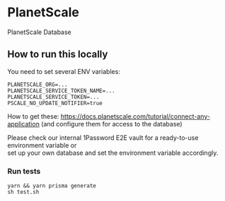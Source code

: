 # PlanetScale

PlanetScale Database

## How to run this locally

You need to set several ENV variables:

```
PLANETSCALE_ORG=...
PLANETSCALE_SERVICE_TOKEN_NAME=...
PLANETSCALE_SERVICE_TOKEN=...
PSCALE_NO_UPDATE_NOTIFIER=true
```

How to get these: https://docs.planetscale.com/tutorial/connect-any-application (and configure them for access to the database)

Please check our internal 1Password E2E vault for a ready-to-use environment variable or  
set up your own database and set the environment variable accordingly.

### Run tests

```shell script
yarn && yarn prisma generate
sh test.sh
```
